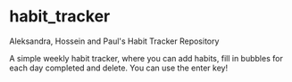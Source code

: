 # habit_tracker
Aleksandra, Hossein and Paul's Habit Tracker Repository

A simple weekly habit tracker, where you can add habits, fill in bubbles for each day completed and delete. You can use the enter key!

